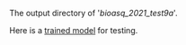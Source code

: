The output directory of '*_bioasq_2021_test9a_*'.  

Here is a [trained model](https://drive.google.com/file/d/1-PjQQH-5xpdTxakvWlbHluEAsCJHA1MQ/view?usp=sharing) for testing.